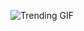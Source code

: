 ![Trending GIF](https://media1.giphy.com/media/v1.Y2lkPThiYjIxNzcydDZlN3FvN3RxZWp3M3Bxb25zbWhoZHpvN2R6cXRvZWEzNm43M2FybyZlcD12MV9naWZzX3NlYXJjaCZjdD1n/MT5UUV1d4CXE2A37Dg/giphy.gif)

